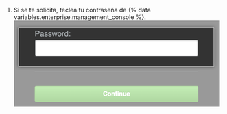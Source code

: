 1. Si se te solicita, teclea tu contraseña de {% data variables.enterprise.management_console %}. ![Pantalla de desbloqueo de {% data variables.enterprise.management_console %}](/assets/images/enterprise/management-console/unlock-password.png)
